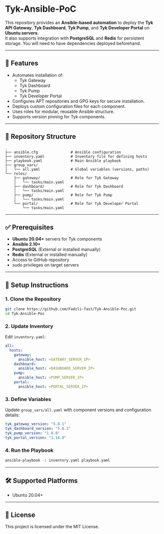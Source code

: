 
# Tyk-Ansible-PoC

This repository provides an **Ansible-based automation** to deploy the **Tyk API Gateway**, **Tyk Dashboard**, **Tyk Pump**, and **Tyk Developer Portal** on **Ubuntu servers**.  
It also supports integration with **PostgreSQL** and **Redis** for persistent storage.
You will need to have dependencies deployed beforehand.

---

## 🚀 Features
- Automates installation of:
  - Tyk Gateway
  - Tyk Dashboard
  - Tyk Pump
  - Tyk Developer Portal
- Configures APT repositories and GPG keys for secure installation.
- Deploys custom configuration files for each component.
- Uses roles for modular, reusable Ansible structure.
- Supports version pinning for Tyk components.

---

## 📂 Repository Structure
```
.
├── ansible.cfg               # Ansible configuration
├── inventory.yaml            # Inventory file for defining hosts
├── playbook.yaml             # Main Ansible playbook
├── group_vars/
│   └── all.yaml              # Global variables (versions, paths)
└── roles/
    ├── gateway/              # Role for Tyk Gateway
    │   └── tasks/main.yaml
    ├── dashboard/            # Role for Tyk Dashboard
    │   └── tasks/main.yaml
    ├── pump/                 # Role for Tyk Pump
    │   └── tasks/main.yaml
    └── portal/               # Role for Tyk Developer Portal
        └── tasks/main.yaml
```

---

## ✅ Prerequisites
- **Ubuntu 20.04+** servers for Tyk components
- **Ansible 2.10+**
- **PostgreSQL** (External or installed manually)
- **Redis** (External or installed manually)
- Access to GitHub repository
- sudo privileges on target servers

---

## 🔧 Setup Instructions

### 1. Clone the Repository
```bash
git clone https://github.com/Fadzli-fast/Tyk-Ansible-Poc.git
cd Tyk-Ansible-Poc
```

### 2. Update Inventory
Edit `inventory.yaml`:
```yaml
all:
  hosts:
    gateway:
      ansible_host: <GATEWAY_SERVER_IP>
    dashboard:
      ansible_host: <DASHBOARD_SERVER_IP>
    pump:
      ansible_host: <PUMP_SERVER_IP>
    portal:
      ansible_host: <PORTAL_SERVER_IP>
```

### 3. Define Variables
Update `group_vars/all.yaml` with component versions and configuration details:
```yaml
tyk_gateway_version: "5.8.1"
tyk_dashboard_version: "5.8.1"
tyk_pump_version: "1.8.0"
tyk_portal_version: "1.14.0"
```

### 4. Run the Playbook
```bash
ansible-playbook -i inventory.yaml playbook.yaml
```

---

## 🛠 Supported Platforms
- Ubuntu 20.04+

---

## 📜 License
This project is licensed under the MIT License.
